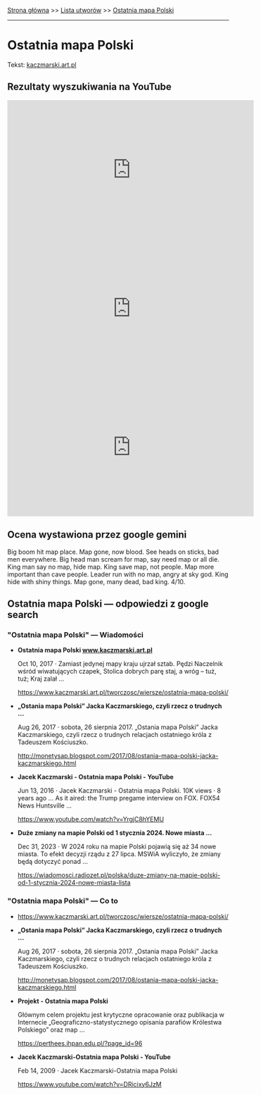 [Strona główna](../index.md) >> [Lista utworów](../list.md) >> [Ostatnia mapa Polski](392.md)

---

# Ostatnia mapa Polski

Tekst: [kaczmarski.art.pl](https://www.kaczmarski.art.pl/tworczosc/wiersze/ostatnia-mapa-polski/)

## Rezultaty wyszukiwania na YouTube

<iframe width="560" height="315" src="https://www.youtube.com/embed/DRicixy6JzM?si=IdontcarewhotheIRSsendsImnotpayingtaxes" title="YouTube video player" frameborder="0" allow="accelerometer; autoplay; clipboard-write; encrypted-media; gyroscope; picture-in-picture; web-share" referrerpolicy="strict-origin-when-cross-origin" allowfullscreen></iframe>

<iframe width="560" height="315" src="https://www.youtube.com/embed/NTNcxGVgn9I?si=IdontcarewhotheIRSsendsImnotpayingtaxes" title="YouTube video player" frameborder="0" allow="accelerometer; autoplay; clipboard-write; encrypted-media; gyroscope; picture-in-picture; web-share" referrerpolicy="strict-origin-when-cross-origin" allowfullscreen></iframe>

<iframe width="560" height="315" src="https://www.youtube.com/embed/YrgjC8hYEMU?si=IdontcarewhotheIRSsendsImnotpayingtaxes" title="YouTube video player" frameborder="0" allow="accelerometer; autoplay; clipboard-write; encrypted-media; gyroscope; picture-in-picture; web-share" referrerpolicy="strict-origin-when-cross-origin" allowfullscreen></iframe>

## Ocena wystawiona przez google gemini

Big boom hit map place. Map gone, now blood. See heads on sticks, bad men everywhere. Big head man scream for map, say need map or all die. King man say no map, hide map. King save map, not people. Map more important than cave people. Leader run with no map, angry at sky god. King hide with shiny things. Map gone, many dead, bad king. 4/10.


## Ostatnia mapa Polski — odpowiedzi z google search

### "Ostatnia mapa Polski" — Wiadomości

- **Ostatnia mapa Polski www.kaczmarski.art.pl**

    Oct 10, 2017  ·  Zamiast jedynej mapy kraju ujrzał sztab. Pędzi Naczelnik wśród wiwatujących czapek, Stolica dobrych parę staj, a wróg – tuż, tuż; Kraj zalał ... 

   <https://www.kaczmarski.art.pl/tworczosc/wiersze/ostatnia-mapa-polski/>
- **„Ostania mapa Polski” Jacka Kaczmarskiego, czyli rzecz o trudnych ...**

    Aug 26, 2017  ·  sobota, 26 sierpnia 2017. „Ostania mapa Polski” Jacka Kaczmarskiego, czyli rzecz o trudnych relacjach ostatniego króla z Tadeuszem Kościuszko. 

   <http://monetysap.blogspot.com/2017/08/ostania-mapa-polski-jacka-kaczmarskiego.html>
- **Jacek Kaczmarski - Ostatnia mapa Polski - YouTube**

    Jun 13, 2016  ·  Jacek Kaczmarski - Ostatnia mapa Polski. 10K views · 8 years ago ... As it aired: the Trump pregame interview on FOX. FOX54 News Huntsville ... 

   <https://www.youtube.com/watch?v=YrgjC8hYEMU>
- **Duże zmiany na mapie Polski od 1 stycznia 2024. Nowe miasta ...**

    Dec 31, 2023  ·  W 2024 roku na mapie Polski pojawią się aż 34 nowe miasta. To efekt decyzji rządu z 27 lipca. MSWiA wyliczyło, że zmiany będą dotyczyć ponad ... 

   <https://wiadomosci.radiozet.pl/polska/duze-zmiany-na-mapie-polski-od-1-stycznia-2024-nowe-miasta-lista>

### "Ostatnia mapa Polski" — Co to

- <https://www.kaczmarski.art.pl/tworczosc/wiersze/ostatnia-mapa-polski/>
- **„Ostania mapa Polski” Jacka Kaczmarskiego, czyli rzecz o trudnych ...**

    Aug 26, 2017  ·  sobota, 26 sierpnia 2017. „Ostania mapa Polski” Jacka Kaczmarskiego, czyli rzecz o trudnych relacjach ostatniego króla z Tadeuszem Kościuszko. 

   <http://monetysap.blogspot.com/2017/08/ostania-mapa-polski-jacka-kaczmarskiego.html>
- **Projekt - Ostatnia mapa Polski**

    Głównym celem projektu jest krytyczne opracowanie oraz publikacja w Internecie „Geograficzno-statystycznego opisania parafiów Królestwa Polskiego” oraz map ... 

   <https://perthees.ihpan.edu.pl/?page_id=96>
- **Jacek Kaczmarski-Ostatnia mapa Polski - YouTube**

    Feb 14, 2009  ·  Jacek Kaczmarski-Ostatnia mapa Polski 

   <https://www.youtube.com/watch?v=DRicixy6JzM>

